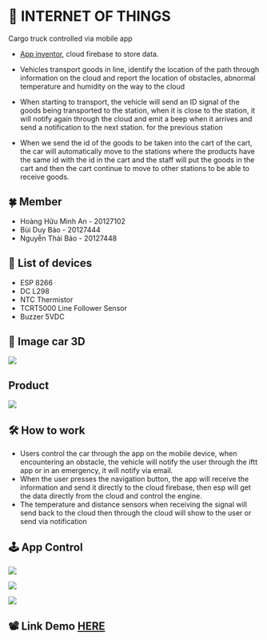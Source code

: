 # 🦾 INTERNET OF THINGS
Cargo truck controlled via mobile app

- [App inventor](https://appinventor.mit.edu/), cloud firebase to store data.

- Vehicles transport goods in line, identify the location of the path through information on the cloud and report the location of obstacles, abnormal temperature and humidity on the way to the cloud

- When starting to transport, the vehicle will send an ID signal of the goods being transported to the station, when it is close to the station, it will notify again through the cloud and emit a beep when it arrives and send a notification to the next station. for the previous station

- When we send the id of the goods to be taken into the cart of the cart, the car will automatically move to the stations where the products have the same id with the id in the cart and the staff will put the goods in the cart and then the cart continue to move to other stations to be able to receive goods.

## 🍀 Member

- Hoàng Hữu Minh An - 20127102
- Bùi Duy Bảo - 20127444
- Nguyễn Thái Bảo - 20127448

## 🔌 List of devices

- ESP 8266
- DC L298
- NTC Thermistor
- TCRT5000 Line Follower Sensor 
- Buzzer 5VDC

## 👀 Image car 3D

![](./pic/p1.png)

## Product

![](./pic/bg.jpg)

## 🛠️ How to work

- Users control the car through the app on the mobile device, when encountering an obstacle, the vehicle will notify the user through the iftt app or in an emergency, it will notify via email.
- When the user presses the navigation button, the app will receive the information and send it directly to the cloud firebase, then esp will get the data directly from the cloud and control the engine.
- The temperature and distance sensors when receiving the signal will send back to the cloud then through the cloud will show to the user or send via notification

## 🕹️ App Control

![](./pic/p2.jpg)

![](./pic/p3.jpg)

![](./pic/p4.jpg)

## 📽️ Link Demo [HERE](https://www.youtube.com/watch?v=0DgIqhF2sC4&t=10s)
